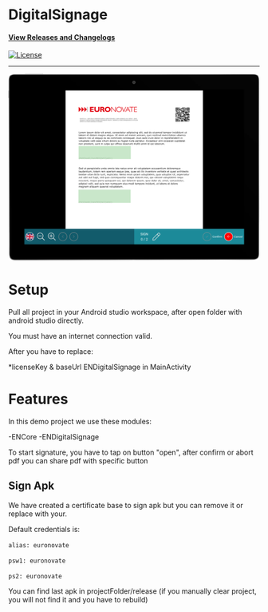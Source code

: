 # DigitalSignage

#### [View Releases and Changelogs](https://github.com/euronovate/ENMobileSDK-Android)

[![License](https://img.shields.io/badge/License-Apache%202.0-blue.svg)](https://opensource.org/licenses/Apache-2.0)

---
![Viewer image](resReadme/imgViewer.png)

# Setup

Pull all project in your Android studio workspace, after open folder with android studio directly.

You must have an internet connection valid.

After you have to replace:

*licenseKey & baseUrl ENDigitalSignage in MainActivity

# Features

In this demo project we use these modules:

-ENCore
-ENDigitalSignage

To start signature, you have to tap on button "open", after confirm or abort pdf you can share pdf with specific button

## Sign Apk

We have created a certificate base to sign apk but you can remove it or replace with your.

Default credentials is:

`alias: euronovate`

`psw1: euronovate`

`ps2: euronovate`

You can find last apk in projectFolder/release (if you manually clear project, you will not find it and you have to rebuild)